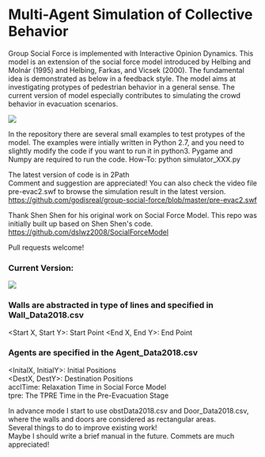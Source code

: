 # Multi-Agent Simulation of Collective Behavior

Group Social Force is implemented with Interactive Opinion Dynamics.  This model is an extension of the social force model introduced by Helbing and Molnár (1995) and Helbing, Farkas, and Vicsek (2000). 
The fundamental idea is demonstrated as below in a feedback style. The model aims at investigating protypes of pedestrian behavior in a general sense. The current version of model especially contributes to simulating the crowd behavior in evacuation scenarios.

![](https://github.com/godisreal/Many-Particle-System/blob/master/FigNew.PNG)

In the repository there are several small examples to test protypes of the model.  The examples were intially written in Python 2.7, and you need to slightly modify the code if you want to run it in python3.  Pygame and Numpy are required to run the code. 
How-To: python simulator_XXX.py

The latest version of code is in 2Path  
Comment and suggestion are appreciated!
You can also check the video file pre-evac2.swf to browse the simulation result in the latest version.  
https://github.com/godisreal/group-social-force/blob/master/pre-evac2.swf

Thank Shen Shen for his original work on Social Force Model.  This repo was initially built up based on Shen Shen's code.  
https://github.com/dslwz2008/SocialForceModel

Pull requests welcome!

### Current Version: 

![](https://github.com/godisreal/group-social-force/blob/master/Pre-Evac2/pre-evac2b.PNG)

### Walls are abstracted in type of lines and specified in Wall_Data2018.csv
<Start X, Start Y>: 	Start Point 
<End X, End Y>: 		  End Point 

### Agents are specified in the Agent_Data2018.csv
<InitalX, InitialY>: 	Initial Positions  
<DestX, DestY>: 		  Destination Positions  
acclTime: 				    Relaxation Time in Social Force Model  
tpre: 					      The TPRE Time in the Pre-Evacuation Stage  

In advance mode I start to use obstData2018.csv and Door_Data2018.csv, where the walls and doors are considered as rectangular areas.  
Several things to do to improve existing work!  
Maybe I should write a brief manual in the future.  Commets are much appreciated!
